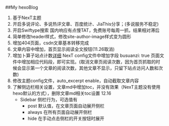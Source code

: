 ##My hexoBlog
1. 基于NexT主题
2. 开启多说评论、多说热评文章、百度统计、JiaThis分享；(多说服务不稳定)
3. 开启Swiftype搜索 国内响应有点慢TAT，免费账号每周一抓，结果相对滞后
4. 简单修改header样式，修改site-author-image样式变为圆形
5. 增加404页面，csdn文章基本转移完成
6. 文章内容中增加<!--more-->，首页显示阅读全文按钮(11.26取消<!--more-->)
7. 增加卜算子站点计数[详细](http://ibruce.info/2015/04/04/busuanzi/)
NexT config文件中增加字段
    busuanzi: true
页面文件中增加相应代码段，即可实现。(取消文章页阅读次数，因为首页抓取的时候会显示第一个文章的阅读次数，其他文章不显示，只留下站点访问人数和次数)
8. 修改主题config文件，auto_excerpt enable，自动截取文章内容
9. 了解侧边栏相关设置，文章md中增加toc，并没有效果（NexT主题没有使用hexo默认的方式），删除文章md相关toc设置 12.16
    - Sidebar 侧栏行为，可选值有
       - post   默认值，在文章页面自动展开侧栏
       - always 在所有页面自动展开侧栏
       - hide   在手动点击侧栏的开关按钮时展开